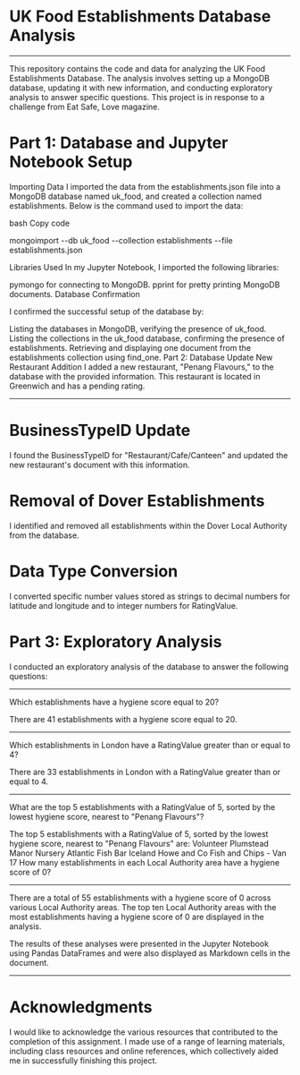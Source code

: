 # UK Food Establishments Database Analysis

---

This repository contains the code and data for analyzing the UK Food Establishments Database. The analysis involves setting up a MongoDB database, updating it with new information, and conducting exploratory analysis to answer specific questions. This project is in response to a challenge from Eat Safe, Love magazine.

# Part 1: Database and Jupyter Notebook Setup

Importing Data
I imported the data from the establishments.json file into a MongoDB database named uk_food, and created a collection named establishments. Below is the command used to import the data:

bash
Copy code

mongoimport --db uk_food --collection establishments --file establishments.json

Libraries Used
In my Jupyter Notebook, I imported the following libraries:

pymongo for connecting to MongoDB.
pprint for pretty printing MongoDB documents.
Database Confirmation

I confirmed the successful setup of the database by:

Listing the databases in MongoDB, verifying the presence of uk_food.
Listing the collections in the uk_food database, confirming the presence of establishments.
Retrieving and displaying one document from the establishments collection using find_one.
Part 2: Database Update
New Restaurant Addition
I added a new restaurant, "Penang Flavours," to the database with the provided information. This restaurant is located in Greenwich and has a pending rating.

---

# BusinessTypeID Update

I found the BusinessTypeID for "Restaurant/Cafe/Canteen" and updated the new restaurant's document with this information.

# Removal of Dover Establishments

I identified and removed all establishments within the Dover Local Authority from the database.

# Data Type Conversion

I converted specific number values stored as strings to decimal numbers for latitude and longitude and to integer numbers for RatingValue.

# Part 3: Exploratory Analysis

I conducted an exploratory analysis of the database to answer the following questions:

---

Which establishments have a hygiene score equal to 20?

There are 41 establishments with a hygiene score equal to 20.

---

Which establishments in London have a RatingValue greater than or equal to 4?

There are 33 establishments in London with a RatingValue greater than or equal to 4.

---

What are the top 5 establishments with a RatingValue of 5, sorted by the lowest hygiene score, nearest to "Penang Flavours"?

The top 5 establishments with a RatingValue of 5, sorted by the lowest hygiene score, nearest to "Penang Flavours" are:
Volunteer
Plumstead Manor Nursery
Atlantic Fish Bar
Iceland
Howe and Co Fish and Chips - Van 17
How many establishments in each Local Authority area have a hygiene score of 0?

---

There are a total of 55 establishments with a hygiene score of 0 across various Local Authority areas. The top ten Local Authority areas with the most establishments having a hygiene score of 0 are displayed in the analysis.

The results of these analyses were presented in the Jupyter Notebook using Pandas DataFrames and were also displayed as Markdown cells in the document.

---

# Acknowledgments

I would like to acknowledge the various resources that contributed to the completion of this assignment. I made use of a range of learning materials, including class resources and online references, which collectively aided me in successfully finishing this project.
